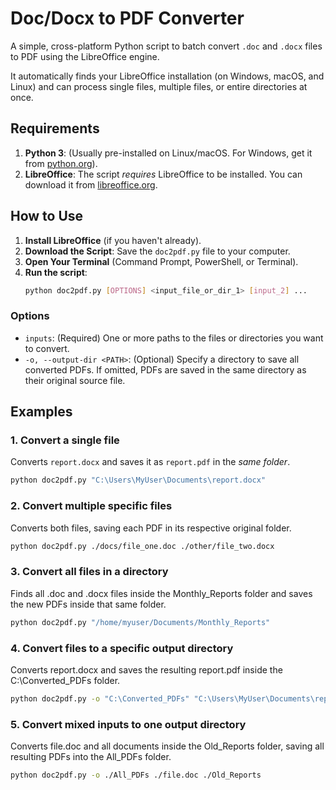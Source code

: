 # Doc/Docx to PDF Converter

A simple, cross-platform Python script to batch convert `.doc` and `.docx` files to PDF using the LibreOffice engine.

It automatically finds your LibreOffice installation (on Windows, macOS, and Linux) and can process single files, multiple files, or entire directories at once.

## Requirements

1.  **Python 3**: (Usually pre-installed on Linux/macOS. For Windows, get it from [python.org](https://www.python.org/)).
2.  **LibreOffice**: The script *requires* LibreOffice to be installed. You can download it from [libreoffice.org](https://www.libreoffice.org/).

## How to Use

1.  **Install LibreOffice** (if you haven't already).
2.  **Download the Script**: Save the `doc2pdf.py` file to your computer.
3.  **Open Your Terminal** (Command Prompt, PowerShell, or Terminal).
4.  **Run the script**:
    ```bash
    python doc2pdf.py [OPTIONS] <input_file_or_dir_1> [input_2] ...
    ```

### Options

* `inputs`: (Required) One or more paths to the files or directories you want to convert.
* `-o, --output-dir <PATH>`: (Optional) Specify a directory to save all converted PDFs. If omitted, PDFs are saved in the same directory as their original source file.

## Examples

### 1. Convert a single file

Converts `report.docx` and saves it as `report.pdf` in the *same folder*.

```bash
python doc2pdf.py "C:\Users\MyUser\Documents\report.docx"
```

### 2. Convert multiple specific files
Converts both files, saving each PDF in its respective original folder.

```bash
python doc2pdf.py ./docs/file_one.doc ./other/file_two.docx
```

### 3. Convert all files in a directory
Finds all .doc and .docx files inside the Monthly_Reports folder and saves the new PDFs inside that same folder.

```bash
python doc2pdf.py "/home/myuser/Documents/Monthly_Reports"
```

### 4. Convert files to a specific output directory
Converts report.docx and saves the resulting report.pdf inside the C:\Converted_PDFs folder.

```bash
python doc2pdf.py -o "C:\Converted_PDFs" "C:\Users\MyUser\Documents\report.docx"
```

### 5. Convert mixed inputs to one output directory
Converts file.doc and all documents inside the Old_Reports folder, saving all resulting PDFs into the All_PDFs folder.

```bash
python doc2pdf.py -o ./All_PDFs ./file.doc ./Old_Reports
```

